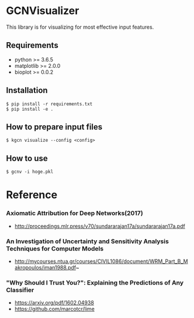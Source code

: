 # GCNVisualizer

This library is for visualizing for most effective input features.

## Requirements

* python >= 3.6.5
* matplotlib >= 2.0.0
* bioplot >= 0.0.2

## Installation

```shell
$ pip install -r requirements.txt
$ pip install -e .
```

## How to prepare input files

```shell
$ kgcn visualize --config <config>
```

## How to use

```shell
$ gcnv -i hoge.pkl
```

# Reference

### Axiomatic Attribution for Deep Networks(2017)

* http://proceedings.mlr.press/v70/sundararajan17a/sundararajan17a.pdf

### An Investigation of Uncertainty and Sensitivity Analysis Techniques for Computer Models

* http://mycourses.ntua.gr/courses/CIVIL1086/document/WRM_Part_B_Makropoulos/iman1988.pdf~

### "Why Should I Trust You?": Explaining the Predictions of Any Classifier

* https://arxiv.org/pdf/1602.04938
* https://github.com/marcotcr/lime
